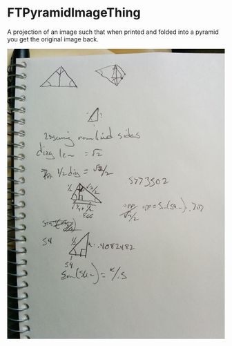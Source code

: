 # FTPyramidImageThing
A projection of an image such that when printed and folded into a pyramid you get the original image back.

![alt text](images/Notes.jpg "Notes!!")
